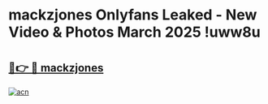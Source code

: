 # mackzjones Onlyfans Leaked - New Video & Photos March 2025 !uww8u

# <h2><a href="https://4nfuha.iuczelnia.edu.pl?title=mackzjones&ref=uww8u">🔗👉 🔴 mackzjones</a></h2>

[![acn](https://github.com/user-attachments/assets/0f9c940e-d8b0-45ae-aac7-cd30a18b3e1c)](https://4nfuha.iuczelnia.edu.pl?title=mackzjones&ref=uww8u)

